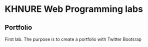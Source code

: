 # KHNURE Web Programming labs

## Portfolio 
First lab. The purpose is to create a portfolio with Twitter Bootsrap
